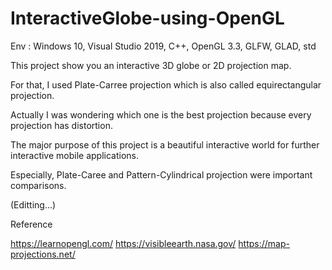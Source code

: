 # InteractiveGlobe-using-OpenGL
Env : Windows 10, Visual Studio 2019, C++, OpenGL 3.3, GLFW, GLAD, std



This project show you an interactive 3D globe or 2D projection map.

For that, I used Plate-Carree projection which is also called equirectangular projection.

Actually I was wondering which one is the best projection because every projection has distortion.

The major purpose of this project is a beautiful interactive world for further interactive mobile applications.

Especially, Plate-Caree and Pattern-Cylindrical projection were important comparisons.


(Editting...)








Reference

https://learnopengl.com/
https://visibleearth.nasa.gov/
https://map-projections.net/
